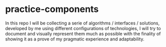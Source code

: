 # practice-components
In this repo I will be collecting a serie of algorithms / interfaces / solutions, developed by me using different configurations of technologies, I will try to document and visually represent them much as possible with the finality of showing it as a prove of my pragmatic experience and adaptability.

